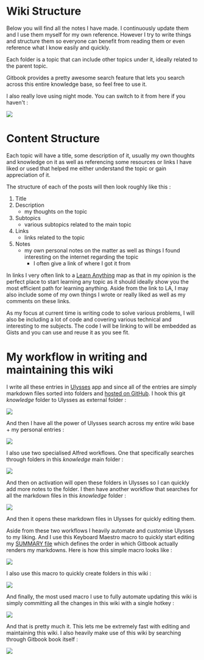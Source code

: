 # Wiki Structure

Below you will find all the notes I have made. I continuously update them and I use them myself for my own reference. However I try to write things and structure them so everyone can benefit from reading them or even reference what I know easily and quickly.

Each folder is a topic that can include other topics under it, ideally related to the parent topic.

Gitbook provides a pretty awesome search feature that lets you search across this entire knowledge base, so feel free to use it.

I also really love using night mode. You can switch to it from here if you haven't :

![](https://i.imgur.com/k6EDR4K.png)

# Content Structure

Each topic will have a title, some description of it, usually my own thoughts and knowledge on it as well as referencing some resources or links I have liked or used that helped me either understand the topic or gain appreciation of it.

The structure of each of the posts will then look roughly like this : 

1. Title
2. Description
	- my thoughts on the topic
3. Subtopics 
	- various subtopics related to the main topic
3. Links
	- links related to the topic
4. Notes
	- my own personal notes on the matter as well as things I found interesting on the internet regarding the topic
		- I often give a link of where I got it from

In links I very often link to a  [Learn Anything](https://learn-anything.xyz/) map as that in my opinion is the perfect place to start learning any topic as it should ideally show you the most efficient path for learning anything. Aside from the link to LA, I may also include some of my own things I wrote or really liked as well as my comments on these links.

As my focus at current time is writing code to solve various problems, I will also be including a lot of code and covering various technical and interesting to me subjects. The code I will be linking to will be embedded as Gists and you can use and reuse it as you see fit. 



# My workflow in writing and maintaining this wiki

I write all these entries in [Ulysses](../macOS/apps/Ulysses.md) app and since all of the entries are simply markdown files sorted into folders and [hosted on GitHub](https://github.com/nikitavoloboev/knowledge). I hook this git _knowledge_ folder to Ulysses as external folder : 

![](https://i.imgur.com/EgReXPY.png)

And then I have all the power of Ulysses search across my entire wiki base + my personal entries : 

![](https://i.imgur.com/M7vXSjl.png)

I also use two specialised Alfred workflows. One that specifically searches through folders in this _knowledge_ main folder : 

![](https://i.imgur.com/FdZB0Aj.png)

And then on activation will open these folders in Ulysses so I can quickly add more notes to the folder. I then have another workflow that searches for all the markdown files in this _knowledge_ folder : 

![](https://i.imgur.com/g7riHqR.png)

And then it opens these markdown files in Ulysses for quickly editing them.

Aside from these two workflows I heavily automate and customise Ulysses to my liking. And I use this Keyboard Maestro macro to quickly start editing my [SUMMARY file](https://github.com/nikitavoloboev/knowledge/blob/master/SUMMARY.md) which defines the order in which Gitbook actually renders my markdowns. Here is how this simple macro looks like : 

![](https://i.imgur.com/2GLv5A4.png)

I also use this macro to quickly create folders in this wiki : 

![](https://i.imgur.com/aGywogI.png)

And finally, the most used macro I use to fully automate updating this wiki is simply committing all the changes in this wiki with a single hotkey : 

![](https://i.imgur.com/BuKbfkn.png)

And that is pretty much it. This lets me be extremely fast with editing and maintaining this wiki. I also heavily make use of this wiki by searching through Gitbook book itself : 

![](https://i.imgur.com/UY8B6gc.png)